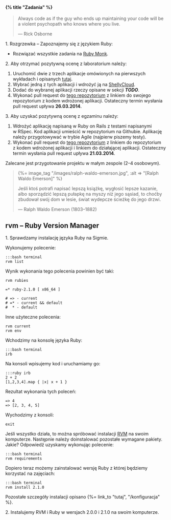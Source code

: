 #### {% title "Zadania" %}

<blockquote>
<p>
  Always code as if the guy who ends up maintaining your code will be
  a violent psychopath who knows where you live.
</p>
<p class="author">— Rick Osborne</p>
</blockquote>

1\. Rozgrzewka – Zapoznajemy się z językiem Ruby:

* Rozwiązać wszystkie zadania na [Ruby Monk](http://rubymonk.com/).

2\. Aby otrzymać pozytywną ocenę z laboratorium należy:

1. Uruchomić dwie z trzech aplikacje omówionych na pierwszych
  wykładach i opisanych [tutaj](http://wbzyl.inf.ug.edu.pl/rails4/zaczynamy).
2. Wybrać jedną z tych aplikacji i wdrożyć ją na [ShellyCloud](https://shellycloud.com/).
3. Dodać do wybranej aplikacji rzeczy opisane w sekcji ***TODO***.
4. Wykonać pull request do [tego repozytorium](https://github.com/rails4/asi)
  z linkiem do swojego repozytorium z kodem wdrożonej aplikacji.
  Ostateczny termin wysłania pull request upływa **26.03.2014**.

3\. Aby uzyskać pozytywną ocenę z egzaminu należy:

1. Wdrożyć aplikację napisaną w Ruby on Rails z testami napisanymi w RSpec.
  Kod aplikacji umieścić w repozytorium na Githubie.
  Aplikację należy przygotowywać w trybie Agile (najpierw piszemy testy).
2. Wykonać pull request do [tego repozytorium](https://github.com/rails4/asi)
  z linkiem do repozytorium z kodem wdrożonej aplikacji
  i linkiem do działającej aplikacji.
  Ostateczny termin wysłania pull request upływa **21.03.2014**.

Zalecane jest przygotowanie projektu w małym zespole (2–4 osobowym).


<blockquote>
{%= image_tag "/images/ralph-waldo-emerson.jpg", :alt => "[Ralph Waldo Emerson]" %}
<p>
  Jeśli ktoś potrafi napisać lepszą książkę, wygłosić lepsze kazanie,
  albo sporządzić lepszą pułapkę na myszy niż jego sąsiad, to choćby
  zbudował swój dom w lesie, świat wydepcze ścieżkę do jego drzwi.
</p>
<p class="author">— Ralph Waldo Emerson (1803–1882)</p>
</blockquote>

## rvm – Ruby Version Manager

1\. Sprawdzamy instalację języka Ruby na Sigmie.

Wykonujemy polecenie:

    :::bash terminal
    rvm list

Wynik wykonania tego polecenia powinien być taki:

    rvm rubies

    =* ruby-2.1.0 [ x86_64 ]

    # => - current
    # =* - current && default
    #  * - default

Inne użyteczne polecenia:

    rvm current
    rvm env

Wchodzimy na konsolę języka Ruby:

    :::bash terminal
    irb

Na konsoli wpisujemy kod i uruchamiamy go:

    :::ruby irb
    2 + 2
    [1,2,3,4].map { |x| x + 1 }

Rezultat wykonania tych poleceń:

    => 4
    => [2, 3, 4, 5]

Wychodzimy z konsoli:

    exit

Jeśli wszystko działa, to można spróbować instalacji
[RVM](http://beginrescueend.com/) na swoim komputerze.
Następnie należy doinstalować pozostałe wymagane pakiety.
Jakie? Odpowiedź uzyskamy wykonując polecenie:

    :::bash terminal
    rvm requirements

Dopiero teraz możemy zainstalować wersję Ruby
z której będziemy korzystać na zajęciach:

    :::bash terminal
    rvm install 2.1.0

Pozostałe szczegóły instalacji opisano {%= link_to "tutaj", "/konfiguracja" %}.

2\. Instalujemy RVM i Ruby w wersjach 2.0.0 i 2.1.0 na swoim komputerze.
